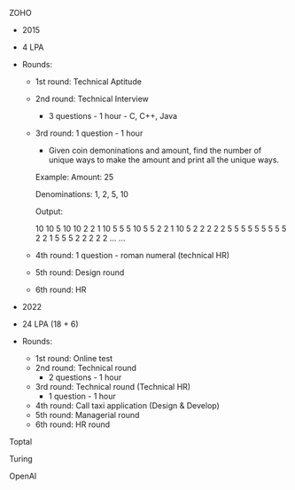 ZOHO

- 2015 
- 4 LPA
- Rounds:
    - 1st round: Technical Aptitude
    - 2nd round: Technical Interview
        - 3 questions - 1 hour - C, C++, Java
    - 3rd round: 1 question - 1 hour
        - Given coin demoninations and amount, find the number of unique ways to make the amount and print all the unique ways.

        Example: Amount: 25

        Denominations: 1, 2, 5, 10

        Output:

        10 10 5
        10 10 2 2 1
        10 5 5 5
        10 5 5 2 2 1
        10 5 2 2 2 2 2
        5 5 5 5 5
        5 5 5 5 2 2 1
        5 5 5 2 2 2 2 2
        ...
        ...
    - 4th round: 1 question - roman numeral (technical HR)
    - 5th round: Design round
    - 6th round: HR

- 2022
- 24 LPA (18 + 6)
- Rounds: 
    - 1st round: Online test
    - 2nd round: Technical round
        - 2 questions - 1 hour
    - 3rd round: Technical round (Technical HR)
        - 1 question - 1 hour
    - 4th round: Call taxi application (Design & Develop)
    - 5th round: Managerial round
    - 6th round: HR round

Toptal

Turing

OpenAI